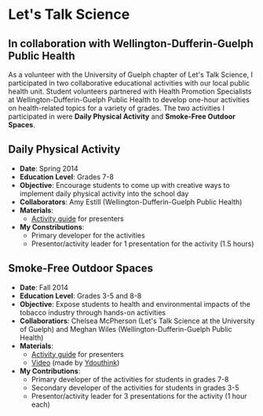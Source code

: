 # Let's Talk Science
In collaboration with Wellington-Dufferin-Guelph Public Health
---

As a volunteer with the University of Guelph chapter of Let's Talk Science, I participated in two collaborative educational activities with our local public health unit. Student volunteers partnered with Health Promotion Specialists at Wellington-Dufferin-Guelph Public Health to develop one-hour activities on health-related topics for a variety of grades. The two activities I participated in were **Daily Physical Activity** and **Smoke-Free Outdoor Spaces**.

## Daily Physical Activity
* **Date**: Spring 2014
* **Education Level**: Grades 7-8
* **Objective**: Encourage students to come up with creative ways to implement daily physical activity into the school day
* **Collaborators**: Amy Estill (Wellington-Dufferin-Guelph Public Health)
* **Materials**: 
  * [Activity guide](https://github.com/hgibling/TeachingDossier/blob/main/Lets-Talk-Science/Daily-Physical-Activity-Gr7-8.pdf) for presenters
* **My Constributions**: 
  * Primary developer for the activities
  * Presentor/activity leader for 1 presentation for the activity (1.5 hours)

## Smoke-Free Outdoor Spaces
* **Date**: Fall 2014
* **Education Level**: Grades 3-5 and 8-8
* **Objective**: Expose students to health and environmental impacts of the tobacco industry through hands-on activities
* **Collaboratiors**: Chelsea McPherson (Let's Talk Science at the University of Guelph) and Meghan Wiles (Wellington-Dufferin-Guelph Public Health)
* **Materials**: 
  * [Activity guide](https://github.com/hgibling/TeachingDossier/blob/main/Lets-Talk-Science/Smoke-Free-Outdoor-Spaces-Gr7-8.pdf) for presenters
  * [Video](https://github.com/hgibling/TeachingDossier/blob/main/Lets-Talk-Science/Deforestation-and-Cigarettes-Extended%20Video.mov) (made by [Ydouthink](https://www.youtube.com/watch?v=vb5c-o_KOTE))
* **My Contributions**:
  * Primary developer of the activities for students in grades 7-8
  * Secondary developer of the activities for students in grades 3-5
  * Presentor/activity leader for 3 presentations for the activity (1 hour each)
